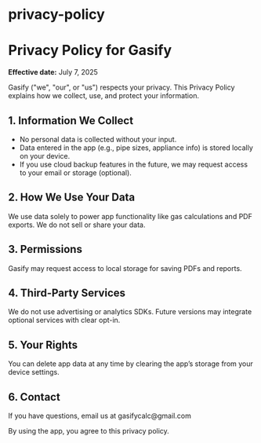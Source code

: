 # privacy-policy

<!DOCTYPE html>
<body>
  <h1>Privacy Policy for Gasify</h1>
  <p><strong>Effective date:</strong> July 7, 2025</p>

  <p>Gasify ("we", "our", or "us") respects your privacy. This Privacy Policy explains how we collect, use, and protect your information.</p>

  <h2>1. Information We Collect</h2>
  <ul>
    <li>No personal data is collected without your input.</li>
    <li>Data entered in the app (e.g., pipe sizes, appliance info) is stored locally on your device.</li>
    <li>If you use cloud backup features in the future, we may request access to your email or storage (optional).</li>
  </ul>

  <h2>2. How We Use Your Data</h2>
  <p>We use data solely to power app functionality like gas calculations and PDF exports. We do not sell or share your data.</p>

  <h2>3. Permissions</h2>
  <p>Gasify may request access to local storage for saving PDFs and reports.</p>

  <h2>4. Third-Party Services</h2>
  <p>We do not use advertising or analytics SDKs. Future versions may integrate optional services with clear opt-in.</p>

  <h2>5. Your Rights</h2>
  <p>You can delete app data at any time by clearing the app’s storage from your device settings.</p>

  <h2>6. Contact</h2>
  <p>If you have questions, email us at gasifycalc@gmail.com</p>

  <p>By using the app, you agree to this privacy policy.</p>
</body>
</html>
